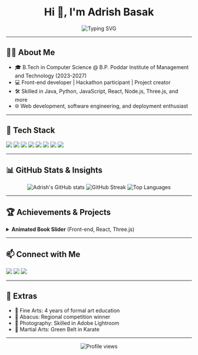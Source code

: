 <!-- Profile Header -->
<h1 align="center">Hi 👋, I'm Adrish Basak</h1>
<p align="center">
  <img src="https://readme-typing-svg.demolab.com?font=Fira+Code&pause=1000&color=36BCF7&center=true&vCenter=true&width=435&lines=Front-end+Developer;Hackathon+Enthusiast;Tech+Explorer" alt="Typing SVG" />
</p>

---

## 🧑‍💻 About Me
- 🎓 B.Tech in Computer Science @ B.P. Poddar Institute of Management and Technology (2023-2027)
- 💻 Front-end developer | Hackathon participant | Project creator
- 🛠️ Skilled in Java, Python, JavaScript, React, Node.js, Three.js, and more
- 🌐 Web development, software engineering, and deployment enthusiast

---

## 🚀 Tech Stack
<p align="left">
  <img src="https://img.shields.io/badge/Java-ED8B00?style=for-the-badge&logo=java&logoColor=white"/>
  <img src="https://img.shields.io/badge/Python-3776AB?style=for-the-badge&logo=python&logoColor=white"/>
  <img src="https://img.shields.io/badge/JavaScript-F7DF1E?style=for-the-badge&logo=javascript&logoColor=black"/>
  <img src="https://img.shields.io/badge/React-20232A?style=for-the-badge&logo=react&logoColor=61DAFB"/>
  <img src="https://img.shields.io/badge/Node.js-339933?style=for-the-badge&logo=nodedotjs&logoColor=white"/>
  <img src="https://img.shields.io/badge/Three.js-000000?style=for-the-badge&logo=threedotjs&logoColor=white"/>
  <img src="https://img.shields.io/badge/Tailwind_CSS-38B2AC?style=for-the-badge&logo=tailwind-css&logoColor=white"/>
  <img src="https://img.shields.io/badge/SQL-4479A1?style=for-the-badge&logo=postgresql&logoColor=white"/>
  <!-- Add more as needed -->
</p>

---

## 📊 GitHub Stats & Insights

<p align="center">
  <img src="https://github-readme-stats.vercel.app/api?username=bepoooe&show_icons=true&theme=radical" alt="Adrish's GitHub stats" />
  <img src="https://github-readme-streak-stats.herokuapp.com/?user=bepoooe&theme=radical" alt="GitHub Streak" />
  <img src="https://github-readme-stats.vercel.app/api/top-langs/?username=bepoooe&layout=compact&theme=radical" alt="Top Languages" />
</p>

---

## 🏆 Achievements & Projects

<details>
  <summary><b>Animated Book Slider</b> (Front-end, React, Three.js)</summary>
  <ul>
    <li>3D animated magazine slider with interactive UI (Tailwind CSS, React, Three.js)</li>
    <li>Image enhancement with Canva, deployed on Vercel</li>
    <li><a href="https://github.com/bepoooe/animated-book-slider">View Project</a></li>
  </ul>
</details>

---

## 📫 Connect with Me

<p align="left">
  <a href="mailto:adrishbasak003@gmail.com"><img src="https://img.shields.io/badge/Gmail-D14836?style=for-the-badge&logo=gmail&logoColor=white"></a>
  <a href="https://linkedin.com/in/adrish-basak-6a730275/"><img src="https://img.shields.io/badge/LinkedIn-0077B5?style=for-the-badge&logo=linkedin&logoColor=white"></a>
  <a href="https://github.com/bepoooe"><img src="https://img.shields.io/badge/GitHub-181717?style=for-the-badge&logo=github&logoColor=white"></a>
</p>

---

## 🎨 Extras

- 🎵 Fine Arts: 4 years of formal art education
- 🧮 Abacus: Regional competition winner
- 📸 Photography: Skilled in Adobe Lightroom
- 🥋 Martial Arts: Green Belt in Karate

---

<p align="center">
  <img src="https://komarev.com/ghpvc/?username=bepoooe&style=flat-square&color=blue" alt="Profile views"/>
</p>
